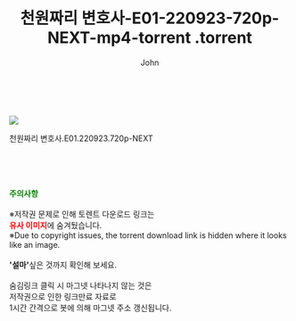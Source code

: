 ﻿---
layout: post
title:  "                   천원짜리 변호사-E01-220923-720p-NEXT-mp4-torrent                .torrent"
author: John
categories: [ 영화 ]
tags: [  ]
image: https://torrentrj57.com/uploadfile/full/c83333acd682c32d04a75fef9942d7366f04a0fd.jpg 
description: "                   천원짜리 변호사-E01-220923-720p-NEXT-mp4-torrent                 torrent 정보 공유"
toc: true
toc_sticky: true
---

<br>
<p><img src="https://torrentrj57.com/uploadfile/full/c83333acd682c32d04a75fef9942d7366f04a0fd.jpg"/></p>
 천원짜리 변호사.E01.220923.720p-NEXT  
    
<br><br><br>
<p data-ke-size="size16"><b><span style="color: green;">주의사항</span></b><br /><br />※저작권 문제로 인해 토렌트 다운로드 링크는<br /><b><span style="color: red;">유사 이미지</span></b>에 숨겨뒀습니다.<br />※Due to copyright issues, the torrent download link is hidden where it looks like an image.<br /><br /><b>'설마'</b>싶은 것까지 확인해 보세요.<br /><br />숨김링크 클릭 시 마그넷 나타나지 않는 것은<br />저작권으로 인한 링크만료 자료로<br />1시간 간격으로 봇에 의해 마그넷 주소 갱신됩니다.</p>
